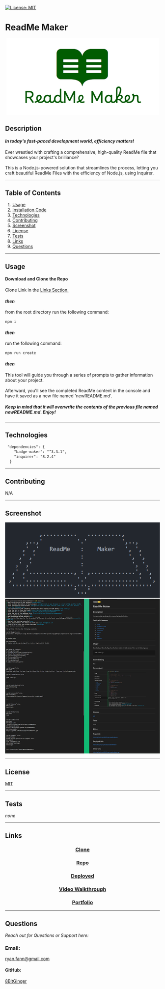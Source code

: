 <a id="badges"></a>
[![License: MIT](https://img.shields.io/badge/License-MIT-yellow.svg)](https://opensource.org/licenses/MIT)

# ReadMe Maker

<div align="center">

![logo](./assets/images/ReadMe-logo2.png)

</div>

## Description

#### _In today's fast-paced development world, efficiency matters!_

Ever wrestled with crafting a comprehensive, high-quality ReadMe file that showcases your project's brilliance? <br><br> This is a Node.js-powered solution that streamlines the process, letting you craft beautiful ReadMe Files with the efficiency of Node.js, using Inquirer.

---

## Table of Contents

1. [Usage](#usage)
1. [Installation Code](#installation)
1. [Technologies](#technologies)
1. [Contributing](#contributing)
1. [Screenshot](#screenshot)
1. [License](#license)
1. [Tests](#tests)
1. [Links](#links)
1. [Questions](#support)

---

<a id="usage"></a>

## Usage

#### Download and Clone the Repo

Clone Link in the <a href="#links">Links Section.</a> <br>

#### _then_

from the root directory run the following command:

<a id="installation"></a>

```
npm i
```

#### _then_

run the following command:

```
npm run create
```

#### _then_

This tool will guide you through a series of prompts to gather information about your project. <br><br>Afterward, you'll see the completed ReadMe content in the console and have it saved as a new file named 'newREADME.md'.

##### _Keep in mind that it will overwrite the contents of the previous file named newREADME.md. Enjoy!_

---

<a id="technologies"></a>

## Technologies

```
 "dependencies": {
    "badge-maker": "^3.3.1",
    "inquirer": "8.2.4"
  }
```

---

<a id="contributing"></a>

## Contributing

N/A

---

<a id="screenshot"></a>

## Screenshot

![logo](./assets/images/readme-logo.png)
![screenshot](./assets/images/screenshot-readMe.png)

---

<a id="license"></a>

## License

[MIT](url)

---

<a id="tests"></a>

## Tests

_none_

---

<a id="links"></a>

## Links

<div align="center">

### [Clone](https://github.com/8BitGinger/readmeMaker.git)

### [Repo](https://github.com/8BitGinger/readmeMaker)

### [Deployed](https://8bitginger.github.io/readmeMaker/)

### [Video Walkthrough](https://drive.google.com/file/d/1mFlXQgKBNRDyWnkb5Hzv2XnH3eXIEaG-/view)

### [Portfolio](https://ryanfann.netlify.app/)

</div>

<a id="support"></a>

---

## Questions

_Reach out for Questions or Support here:_

### Email:

ryan.fann@gmail.com

#### GitHub:

[8BitGinger](https://github.com/8BitGinger)
